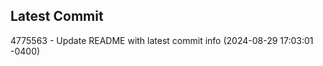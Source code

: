 
## Latest Commit
4775563 - Update README with latest commit info (2024-08-29 17:03:01 -0400) <Yunxi-Zhou>
